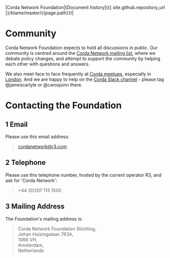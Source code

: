 |Corda Network Foundation|[Document history]({{ site.github.repository_url }}/blame/master/{{page.path}})|

Community
=========
Corda Network Foundation expects to hold all discussions in public. Our community is centred around the 
[Corda Network mailing list](https://groups.io/g/corda-network), where we debate policy changes, and attempt to support 
the community by helping each other with questions and answers.

We also meet face to face frequently at [Corda meetups](https://www.meetup.com/pro/corda/), especially in 
[London](https://www.meetup.com/London-Corda-Meetup/). And we are happy to help on the 
[Corda Slack channel](https://cordaledger.slack.com/messages/C2KGD72UX) - please tag @jamescarlyle or @caroquinn there.

Contacting the Foundation
=========================

1 Email
-------
Please use this email address:
> cordanetwork@r3.com. 

2 Telephone
-----------
Please use this telephone number, hosted by the current operator R3, and ask for 'Corda Network': 
> +44 (0)207 113 1500

3 Mailing Address
-----------------
The Foundation's mailing address is:

> Corda Network Foundation Stichting,\
  Johan Huizingalaan 763A,\
  1066 VH,\
  Amsterdam,\
  Netherlands
